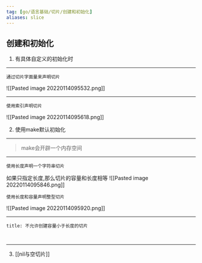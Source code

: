 ```yaml
---
tag: [go/语言基础/切片/创建和初始化]
aliases: slice
---
```


## 创建和初始化
1. 有具体自定义的初始化时

---

	通过切片字面量来声明切片
 

![[Pasted image 20220114095532.png]]

---

	使用索引声明切片

![[Pasted image 20220114095618.png]]

2. 使用make默认初始化
---

> make会开辟一个内存空间

---

	使用长度声明一个字符串切片
如果只指定长度,那么切片的容量和长度相等
![[Pasted image 20220114095846.png]]

	使用长度和容量声明整型切片

![[Pasted image 20220114095920.png]]

---
```ad-failure
title: 不允许创建容量小于长度的切片



```
---

3. [[nil与空切片]]



